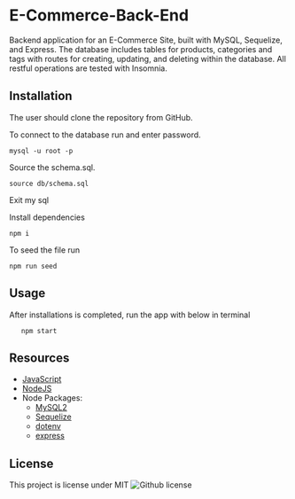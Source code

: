 # E-Commerce-Back-End

Backend application for an E-Commerce Site, built with MySQL, Sequelize, and Express. The database includes tables for products, categories and tags with routes for creating, updating, and deleting within the database. All restful operations are tested with Insomnia.

## Installation
The user should clone the repository from GitHub. 

To connect to the database run and enter password. 

    mysql -u root -p 

Source the schema.sql.

    source db/schema.sql
  
Exit my sql

Install dependencies

    npm i
  
To seed the file run

    npm run seed
  
  

 ## Usage

After installations is completed, run the app with below in terminal

       npm start


## Resources
-   [JavaScript](https://developer.mozilla.org/en-US/docs/Web/JavaScript)
-   [NodeJS](https://nodejs.org/)
-   Node Packages:
    -   [MySQL2](https://www.npmjs.com/package/mysql2)
    -   [Sequelize](https://www.npmjs.com/package/sequelize)
    -   [dotenv](https://www.npmjs.com/package/dotenv)
    -   [express](https://www.npmjs.com/package/express)

## License 
This project is license under MIT
  ![Github license](http://img.shields.io/badge/license-MIT-blue.svg)
